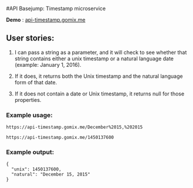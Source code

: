#API Basejump: Timestamp microservice

**Demo** : [api-timestamp.gomix.me](https://api-timestamp.gomix.me/)
## User stories:
1. I can pass a string as a parameter, and it will check to see whether that string contains either a unix timestamp or a natural language date (example: January 1, 2016).

2. If it does, it returns both the Unix timestamp and the natural language form of that date.

3. If it does not contain a date or Unix timestamp, it returns null for those properties.
         
### Example usage:
```
https://api-timestamp.gomix.me/December%2015,%202015
```
```
https://api-timestamp.gomix.me/1450137600
```
### Example output:
```
{
  "unix": 1450137600,
  "natural": "December 15, 2015"
}

```
